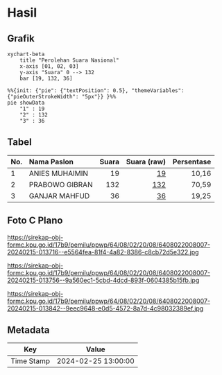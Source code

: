 # Hasil

## Grafik

```mermaid
xychart-beta
    title "Perolehan Suara Nasional"
    x-axis [01, 02, 03]
    y-axis "Suara" 0 --> 132
    bar [19, 132, 36]
```

```mermaid
%%{init: {"pie": {"textPosition": 0.5}, "themeVariables": {"pieOuterStrokeWidth": "5px"}} }%%
pie showData
    "1" : 19
    "2" : 132
    "3" : 36
```

## Tabel

| No. | Nama Paslon    | Suara | Suara (raw) | Persentase |
|:--- |:-------------- | -----:| -----------:| ----------:|
| 1   | ANIES MUHAIMIN | 19    | [19][p-1]   | 10,16      |
| 2   | PRABOWO GIBRAN | 132   | [132][p-2]  | 70,59      |
| 3   | GANJAR MAHFUD  | 36    | [36][p-3]   | 19,25      |


[p-1]: https://github.com/gigit-pemilu/pemilu-2024/blob/main/pilpres/hitung-suara/sub/64-kalimantan-timur/sub/08-kutai-timur/sub/02-muara-wahau/sub/2008-wahau-baru/sub/007-tps/sub/paslon-1.txt
[p-2]: https://github.com/gigit-pemilu/pemilu-2024/blob/main/pilpres/hitung-suara/sub/64-kalimantan-timur/sub/08-kutai-timur/sub/02-muara-wahau/sub/2008-wahau-baru/sub/007-tps/sub/paslon-2.txt
[p-3]: https://github.com/gigit-pemilu/pemilu-2024/blob/main/pilpres/hitung-suara/sub/64-kalimantan-timur/sub/08-kutai-timur/sub/02-muara-wahau/sub/2008-wahau-baru/sub/007-tps/sub/paslon-3.txt

## Foto C Plano

https://sirekap-obj-formc.kpu.go.id/17b9/pemilu/ppwp/64/08/02/20/08/6408022008007-20240215-013716--e5564fea-81f4-4a82-8386-c8cb72d5e322.jpg

https://sirekap-obj-formc.kpu.go.id/17b9/pemilu/ppwp/64/08/02/20/08/6408022008007-20240215-013756--9a560ec1-5cbd-4dcd-893f-0604385b15fb.jpg

https://sirekap-obj-formc.kpu.go.id/17b9/pemilu/ppwp/64/08/02/20/08/6408022008007-20240215-013842--9eec9648-e0d5-4572-8a7d-4c98032389ef.jpg


## Metadata

| Key        | Value               |
| ---------- | ------------------- |
| Time Stamp | 2024-02-25 13:00:00 |



